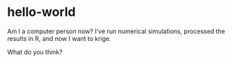 # hello-world

Am I a computer person now? I've run numerical simulations, processed the results in R, and now I want to krige.

What do you think?


